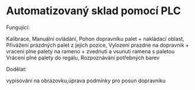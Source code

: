 # Automatizovaný sklad pomocí PLC


Fungující: 

Kalibrace,
Manuální ovládání,
Pohon dopravníku palet + nakládací oblast,
Přivážení prázdných palet z jejich pozice,
Vylozeni prazdne na dopravnik + vraceni plne palety na rameno + zvednuti a vsunuti ramena s paletou
Vrácení plné palety do regálu,
Rozpoznávání potřebných barev

Dodělat:

vypisování na obrazovku,úprava podmínky pro posun dopravniku

